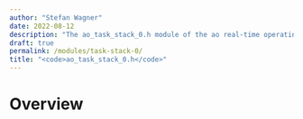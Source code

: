 ```yaml
---
author: "Stefan Wagner"
date: 2022-08-12
description: "The ao_task_stack_0.h module of the ao real-time operating system."
draft: true
permalink: /modules/task-stack-0/
title: "<code>ao_task_stack_0.h</code>"
---
```


# Overview
